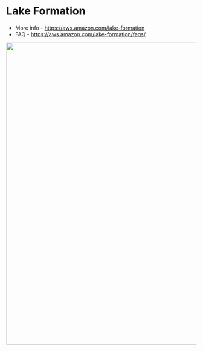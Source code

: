 # Lake Formation

- More info - https://aws.amazon.com/lake-formation    
- FAQ - https://aws.amazon.com/lake-formation/faqs/

<img src="https://github.com/lynnlangit/Hello-AWS-Data-Services/blob/master/images/lake-formation.png" width=800>
